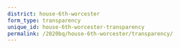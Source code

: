 ```yaml
---
district: house-6th-worcester
form_type: transparency
unique_id: house-6th-worcester-transparency
permalink: /2020bq/house-6th-worcester/transparency/
---
```

